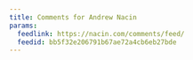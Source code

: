 ```yaml
---
title: Comments for Andrew Nacin
params:
  feedlink: https://nacin.com/comments/feed/
  feedid: bb5f32e206791b67ae72a4cb6eb27bde
---
```

